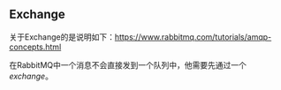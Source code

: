 ## Exchange
关于Exchange的是说明如下：https://www.rabbitmq.com/tutorials/amqp-concepts.html

在RabbitMQ中一个消息不会直接发到一个队列中，他需要先通过一个*exchange*。
